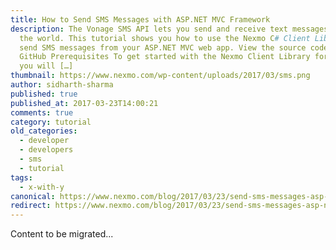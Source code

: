 ```yaml
---
title: How to Send SMS Messages with ASP.NET MVC Framework
description: The Vonage SMS API lets you send and receive text messages around
  the world. This tutorial shows you how to use the Nexmo C# Client Library to
  send SMS messages from your ASP.NET MVC web app. View the source code on
  GitHub Prerequisites To get started with the Nexmo Client Library for .NET,
  you will […]
thumbnail: https://www.nexmo.com/wp-content/uploads/2017/03/sms.png
author: sidharth-sharma
published: true
published_at: 2017-03-23T14:00:21
comments: true
category: tutorial
old_categories:
  - developer
  - developers
  - sms
  - tutorial
tags:
  - x-with-y
canonical: https://www.nexmo.com/blog/2017/03/23/send-sms-messages-asp-net-mvc-framework-dr
redirect: https://www.nexmo.com/blog/2017/03/23/send-sms-messages-asp-net-mvc-framework-dr
---
```

Content to be migrated...